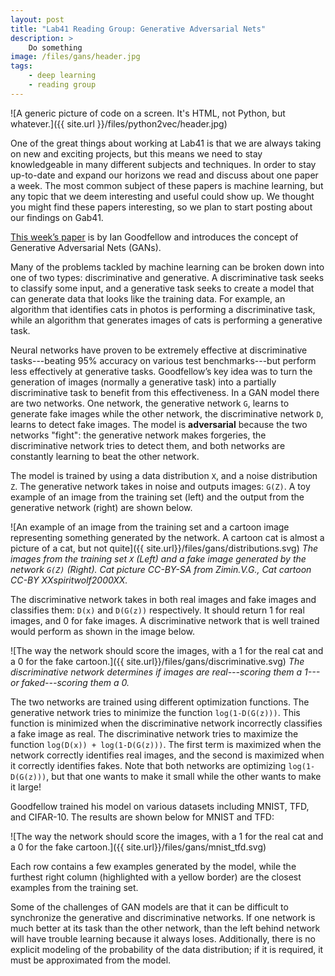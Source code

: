 ```yaml
---
layout: post
title: "Lab41 Reading Group: Generative Adversarial Nets"
description: >
    Do something
image: /files/gans/header.jpg
tags:
    - deep learning
    - reading group
---
```


![A generic picture of code on a screen. It's HTML, not Python, but
whatever.]({{ site.url }}/files/python2vec/header.jpg)

One of the great things about working at Lab41 is that we are always taking on
new and exciting projects, but this means we need to stay knowledgeable in
many different subjects and techniques. In order to stay up-to-date and expand
our horizons we read and discuss about one paper a week. The most common
subject of these papers is machine learning, but any topic that we deem
interesting and useful could show up. We thought you might find these papers
interesting, so we plan to start posting about our findings on Gab41.

[This week’s paper][paper] is by Ian Goodfellow and introduces the concept of
Generative Adversarial Nets (GANs).

[paper]: https://papers.nips.cc/paper/5423-generative-adversarial-nets.pdf

Many of the problems tackled by machine learning can be broken down into one
of two types: discriminative and generative. A discriminative task seeks to
classify some input, and a generative task seeks to create a model that can
generate data that looks like the training data. For example, an algorithm
that identifies cats in photos is performing a discriminative task, while an
algorithm that generates images of cats is performing a generative task.

Neural networks have proven to be extremely effective at discriminative
tasks---beating 95% accuracy on various test benchmarks---but perform less
effectively at generative tasks. Goodfellow’s key idea was to turn the
generation of images (normally a generative task) into a partially
discriminative task to benefit from this effectiveness. In a GAN model there
are two networks. One network, the generative network `G`, learns to generate
fake images while the other network, the discriminative network `D`, learns to
detect fake images. The model is **adversarial** because the two networks
"fight": the generative network makes forgeries, the discriminative network
tries to detect them, and both networks are constantly learning to beat the
other network.

The model is trained by using a data distribution `X`, and a noise
distribution `Z`. The generative network takes in noise and outputs images:
`G(Z)`. A toy example of an image from the training set (left) and the output
from the generative network (right) are shown below.

![An example of an image from the training set and a cartoon image
representing something generated by the network. A cartoon cat is almost a
picture of a cat, but not quite]({{ site.url}}/files/gans/distributions.svg)
_The images from the training set `X` (Left) and a fake image generated by the
network `G(Z)` (Right). Cat picture CC-BY-SA from Zimin.V.G., Cat cartoon CC-BY
XXspiritwolf2000XX._

The discriminative network takes in both real images and fake images and
classifies them: `D(x)` and `D(G(z))` respectively. It should return 1 for
real images, and 0 for fake images. A discriminative network that is well
trained would perform as shown in the image below.

![The way the network should score the images, with a 1 for the real cat and a
0 for the fake cartoon.]({{ site.url}}/files/gans/discriminative.svg)
_The discriminative network determines if images are real---scoring them a
1---or faked---scoring them a 0._

The two networks are trained using different optimization functions. The
generative network tries to minimize the function `log(1-D(G(z)))`. This
function is minimized when the discriminative network incorrectly classifies a
fake image as real. The discriminative network tries to maximize the function
`log(D(x)) + log(1-D(G(z)))`. The first term is maximized when the network
correctly identifies real images, and the second is maximized when it
correctly identifies fakes. Note that both networks are optimizing
`log(1-D(G(z)))`, but that one wants to make it small while the other wants to
make it large!

Goodfellow trained his model on various datasets including MNIST, TFD, and
CIFAR-10. The results are shown below for MNIST and TFD:

![The way the network should score the images, with a 1 for the real cat and a
0 for the fake cartoon.]({{ site.url}}/files/gans/mnist_tfd.svg)

Each row contains a few examples generated by the model, while the furthest
right column (highlighted with a yellow border) are the closest examples from
the training set.

Some of the challenges of GAN models are that it can be difficult to
synchronize the generative and discriminative networks. If one network is much
better at its task than the other network, than the left behind network will
have trouble learning because it always loses. Additionally, there is no
explicit modeling of the probability of the data distribution; if it is
required, it must be approximated from the model.
